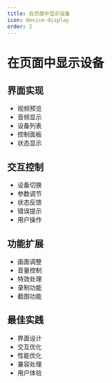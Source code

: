 ```yaml
---
title: 在页面中显示设备
icon: device-display
order: 2
---
```


# 在页面中显示设备

## 界面实现
- 视频预览
- 音频显示
- 设备列表
- 控制面板
- 状态显示

## 交互控制
- 设备切换
- 参数调节
- 状态反馈
- 错误提示
- 用户操作

## 功能扩展
- 画面调整
- 音量控制
- 特效处理
- 录制功能
- 截图功能

## 最佳实践
- 界面设计
- 交互优化
- 性能优化
- 兼容处理
- 用户体验
